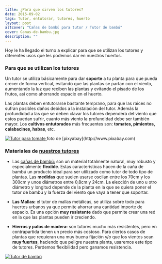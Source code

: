 ```yaml
---
title: ¿Para que sirven los tutores?
date: 2015-09-02
tags: Tutor, entutorar, tutores, huerto
layout: post
altcover: "Cañas de bambú para tutor / Tutor de bambú"
cover: Canas-de-bambu.jpg
description: ""
---
```



Hoy le ha llegado el turno a explicar para que se utilizan los tutores y  diferentes usos que les podemos dar en nuestros huertos.

### Para que se utilizan los tutores

Un tutor se utiliza básicamente para dar **soporte** a tu planta para que pueda crecer de forma vertical, evitando que las plantas se partan con el viento, 
aumentando la luz que reciben las plantas y evitando el pisado de los frutos, así como ahorrando espacio en el huerto.

Las plantas deben entutorarse bastante temprano, para que las raices no sufran posibles daños debidos a la instalación del tutor. Además la profundidad a las 
que se deben clavar los tutores dependerá del viento que estos puedan sufrir, cuanto más viento la profundidad debe ser también mayor. 
Los **cultivos entutorados** más frecuentes son: **tomates, pimientos, calabacines, habas**, etc.

<a href="http://www.gardenweb.es/FichaArticulo.aspx?IDArticulo=1768/">
  <img src="/images/tutor-tomate.jpg" alt="Tutor para tomate"/>
</a>
foto de [pixyabay](http://www.pixabay.com)

### Materiales de [nuestros tutores](http://www.gardenweb.es/FichaArticulo.aspx?IDArticulo=1768)
- Las [cañas de bambú:](http://www.gardenweb.es/FichaArticulo.aspx?IDArticulo=1768) son un material totalmente natural, muy robusto y especialmente **flexible**.
Estas características hacen de la caña de bambú  un producto ideal para ser utilizado como tutor de todo tipo de plantas. Las **medidas** que suelen usarse oscilan 
entre los 70cm y los 300cm y unos diámetros entre 0,8cm y 24cm. La elección de uno u otro diámetro y longitud depende de la planta en la que se quiera poner el tutor de bambú y la fuerza del viento que vaya a tener que soportar.

- **Las Mallas:** el tutor de mallas metálicas, se utiliza sobre todo para huertos urbanos ya que permite ahorrar una cantidad importe de espacio. Es una opción **muy resistente** dado que permite crear una red en la que las plantas pueden ir creciendo.

-  **Hierros y palos de madera:** son tutores mucho más resistentes, pero en contrapartida tienen un precio más costoso. Para ciertos casos de plantas que requieran una muy buena fijación y/o que los vientos sean **muy fuertes**, haciendo que peligre nuestra planta, usaremos este tipo de tutores. Perdemos flexibilidad pero ganamos resistencia.

<a href="http://www.gardenweb.es/FichaArticulo.aspx?IDArticulo=1768/">
  <img src="/images/tutor-bambu.jpg" alt="Tutor de bambú"/>
</a>



